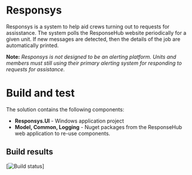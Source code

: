 # Responsys

Responsys is a system to help aid crews turning out to requests for assisstance. The system polls the ResponseHub website periodically for a given unit. If new messages are detected, then the details of the job are automatically printed. 

**Note:** *Responsys is not designed to be an alerting platform. Units and members must still using their primary alerting system for responding to requests for assistance.*

# Build and test
The solution contains the following components:

* __Responsys.UI__ - Windows application project
* __Model, Common, Logging__ - Nuget packages from the ResponseHub web application to re-use components.

## Build results
[![Build status](https://juzzbott.visualstudio.com/ResponseHub/_apis/build/status/Responsys%20Application)]